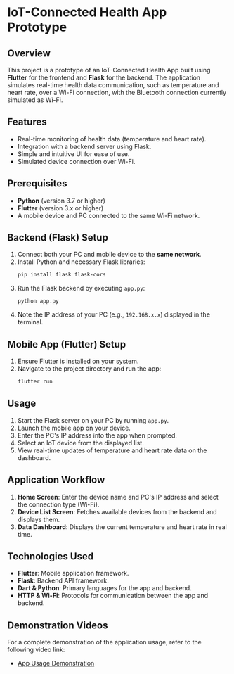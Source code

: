 # IoT-Connected Health App Prototype

## Overview
This project is a prototype of an IoT-Connected Health App built using **Flutter** for the frontend and **Flask** for the backend. The application simulates real-time health data communication, such as temperature and heart rate, over a Wi-Fi connection, with the Bluetooth connection currently simulated as Wi-Fi.

## Features
- Real-time monitoring of health data (temperature and heart rate).
- Integration with a backend server using Flask.
- Simple and intuitive UI for ease of use.
- Simulated device connection over Wi-Fi.

## Prerequisites
- **Python** (version 3.7 or higher)
- **Flutter** (version 3.x or higher)
- A mobile device and PC connected to the same Wi-Fi network.

## Backend (Flask) Setup
1. Connect both your PC and mobile device to the **same network**.
2. Install Python and necessary Flask libraries:
   ```bash  
   pip install flask flask-cors  
   ```  
3. Run the Flask backend by executing `app.py`:
   ```bash  
   python app.py  
   ```  
4. Note the IP address of your PC (e.g., `192.168.x.x`) displayed in the terminal.

## Mobile App (Flutter) Setup
1. Ensure Flutter is installed on your system.
2. Navigate to the project directory and run the app:
   ```bash  
   flutter run  
   ```  

## Usage
1. Start the Flask server on your PC by running `app.py`.
2. Launch the mobile app on your device.
3. Enter the PC's IP address into the app when prompted.
4. Select an IoT device from the displayed list.
5. View real-time updates of temperature and heart rate data on the dashboard.

## Application Workflow
1. **Home Screen**: Enter the device name and PC's IP address and select the connection type (Wi-Fi).
2. **Device List Screen**: Fetches available devices from the backend and displays them.
3. **Data Dashboard**: Displays the current temperature and heart rate in real time.

## Technologies Used
- **Flutter**: Mobile application framework.
- **Flask**: Backend API framework.
- **Dart & Python**: Primary languages for the app and backend.
- **HTTP & Wi-Fi**: Protocols for communication between the app and backend.

## Demonstration Videos
For a complete demonstration of the application usage, refer to the following video link:
- [App Usage Demonstration](https://drive.google.com/drive/folders/1QrrhbRHXBPVwsFCJmd-T_NpMzw4jc4rr?usp=sharing)  